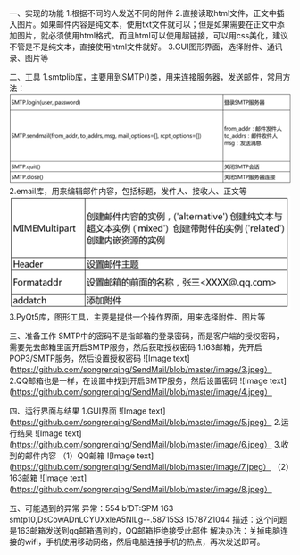 一、实现的功能
1.根据不同的人发送不同的附件
2.直接读取html文件，正文中插入图片。如果邮件内容是纯文本，使用txt文件就可以；但是如果需要在正文中添加图片，就必须使用html格式。而且html可以使用超链接，可以用css美化，建议不管是不是纯文本，直接使用html文件就好。
3.GUI图形界面，选择附件、通讯录、图片等

二、工具
1.smtplib库，主要用到SMTP()类，用来连接服务器，发送邮件，常用方法：
![Image text](https://github.com/songrenqing/SendMail/blob/master/image/1.jpeg)
2.email库，用来编辑邮件内容，包括标题，发件人、接收人、正文等
![Image text](https://github.com/songrenqing/SendMail/blob/master/image/2.jpeg)
3.PyQt5库，图形工具，主要是提供一个操作界面，用来选择附件、图片等

三、准备工作
SMTP中的密码不是指邮箱的登录密码，而是客户端的授权密码，需要先去邮箱里面开启SMTP服务，然后获取授权密码
1.163邮箱，先开启POP3/SMTP服务，然后设置授权密码
![Image text](https://github.com/songrenqing/SendMail/blob/master/image/3.jpeg）
2.QQ邮箱也是一样，在设置中找到开启SMTP服务，然后设置密码
![Image text](https://github.com/songrenqing/SendMail/blob/master/image/4.jpeg）

四、运行界面与结果
1.GUI界面
![Image text](https://github.com/songrenqing/SendMail/blob/master/image/5.jpeg）
2.运行结果
![Image text](https://github.com/songrenqing/SendMail/blob/master/image/6.jpeg）
3.收到的邮件内容
（1）QQ邮箱
![Image text](https://github.com/songrenqing/SendMail/blob/master/image/7.jpeg）
（2）163邮箱
![Image text](https://github.com/songrenqing/SendMail/blob/master/image/8.jpeg）

五、可能遇到的异常
异常：554 b'DT:SPM 163 smtp10,DsCowADnLCYUXxleA5NlLg--.58715S3 1578721044
描述：这个问题是163邮箱发送到qq邮箱遇到的，QQ邮箱拒绝接受此邮件
解决办法：关掉电脑连接的wifi，手机使用移动网络，然后电脑连接手机的热点，再次发送即可。
